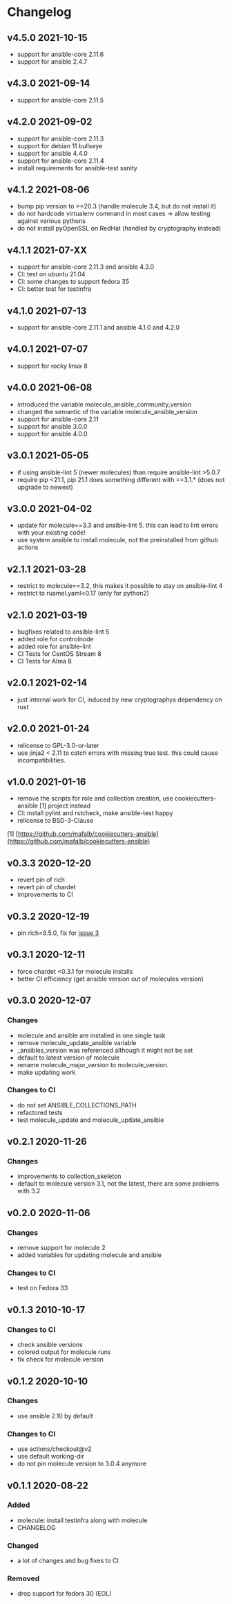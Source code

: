 # Changelog

## v4.5.0 2021-10-15

- support for ansible-core 2.11.6
- support for ansible 2.4.7

## v4.3.0 2021-09-14

- support for ansible-core 2.11.5

## v4.2.0 2021-09-02

- support for ansible-core 2.11.3
- support for debian 11 bullseye
- support for ansible 4.4.0
- support for ansible-core 2.11.4
- install requirements for ansible-test sanity

## v4.1.2 2021-08-06

- bump pip version to >=20.3 (handle molecule 3.4, but do not install it)
- do not hardcode virtualenv command in most cases -> allow testing against various pythons
- do not install pyOpenSSL on RedHat (handled by cryptography instead)

## v4.1.1 2021-07-XX

- support for ansible-core 2.11.3 and ansible 4.3.0
- CI: test on ubuntu 21.04
- CI: some changes to support fedora 35
- CI: better test for testinfra

## v4.1.0 2021-07-13

- support for ansible-core 2.11.1 and ansible 4.1.0 and 4.2.0

## v4.0.1 2021-07-07

- support for rocky linux 8

## v4.0.0 2021-06-08

- introduced the variable molecule_ansible_community_version
- changed the semantic of the variable molecule_ansible_version
- support for ansible-core 2.11
- support for ansible 3.0.0
- support for ansible 4.0.0

## v3.0.1 2021-05-05

- if using ansible-lint 5 (newer molecules) than require ansible-lint >5.0.7
- require pip <21.1, pip 21.1 does something different with ==3.1.* (does not upgrade to newest)

## v3.0.0 2021-04-02

- update for molecule==3.3 and ansible-lint 5. this can lead to lint errors with your existing code!
- use system ansible to install molecule, not the preinstalled from github actions

## v2.1.1 2021-03-28

- restrict to molecule==3.2, this makes it possible to stay on ansible-lint 4
- restrict to ruamel.yaml<0.17 (only for python2)

## v2.1.0 2021-03-19

- bugfixes related to ansible-lint 5
- added role for controlnode
- added role for ansible-lint
- CI Tests for CentOS Stream 8
- CI Tests for Alma 8

## v2.0.1 2021-02-14

- just internal work for CI, induced by new cryptographys dependency on rust

## v2.0.0 2021-01-24

- relicense to GPL-3.0-or-later
- use jinja2 < 2.11 to catch errors with missing true test. this could cause incompatibilities.

## v1.0.0 2021-01-16

- remove the scripts for role and collection creation, use cookiecutters-ansible [1] project instead
- CI: install pylint and rstcheck, make ansible-test happy
- relicense to BSD-3-Clause

[1] [https://github.com/mafalb/cookiecutters-ansible](https://github.com/mafalb/cookiecutters-ansible)

## v0.3.3 2020-12-20

- revert pin of rich
- revert pin of chardet
- improvements to CI

## v0.3.2 2020-12-19

- pin rich<9.5.0, fix for [issue 3](https://github.com/mafalb/ansible-collection-ansible/issues/3)

## v0.3.1 2020-12-11

- force chardet <0.3.1 for molecule installs
- better CI efficiency (get ansible version out of molecules version)

## v0.3.0 2020-12-07

### Changes

- molecule and ansible are installed in one single task
- remove molecule_update_ansible variable
- _ansibles_version was referenced although it might not be set
- default to latest version of molecule
- rename molecule_major_version to molecule_version.
- make updating work

### Changes to CI

- do not set ANSIBLE_COLLECTIONS_PATH
- refactored tests
- test molecule_update and molecule_update_ansible

## v0.2.1 2020-11-26

### Changes

- improvements to collection_skeleton
- default to molecule version 3.1, not the latest, there are some problems with 3.2

## v0.2.0 2020-11-06

### Changes

- remove support for molecule 2
- added variables for updating molecule and ansible

### Changes to CI

- test on Fedora 33

## v0.1.3 2010-10-17

### Changes to CI

- check ansible versions
- colored output for molecule runs
- fix check for molecule version

## v0.1.2 2020-10-10

### Changes

- use ansible 2.10 by default

### Changes to CI

- use actions/checkout@v2
- use default working-dir
- do not pin molecule version to 3.0.4 anymore


## v0.1.1 2020-08-22

### Added

- molecule: install testinfra along with molecule
- CHANGELOG

### Changed

- a lot of changes and bug fixes to CI

### Removed

- drop support for fedora 30 (EOL)
